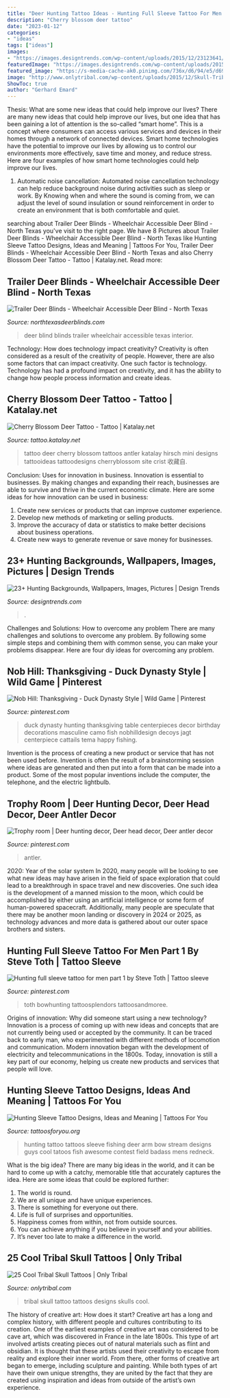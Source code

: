 ```yaml
---
title: "Deer Hunting Tattoo Ideas - Hunting Full Sleeve Tattoo For Men Part 1 By Steve Toth"
description: "Cherry blossom deer tattoo"
date: "2023-01-12"
categories:
- "ideas"
tags: ["ideas"]
images:
- "https://images.designtrends.com/wp-content/uploads/2015/12/23123641/Cool-Hunting-Background.jpg"
featuredImage: "https://images.designtrends.com/wp-content/uploads/2015/12/23123641/Cool-Hunting-Background.jpg"
featured_image: "https://s-media-cache-ak0.pinimg.com/736x/d6/94/e5/d694e5c6fb76066ab2694f72d8c0957f.jpg"
image: "http://www.onlytribal.com/wp-content/uploads/2015/12/Skull-Tribal-Tattoo-Designs.jpg"
ShowToc: true
author: "Gerhard Emard"
---
```



Thesis: What are some new ideas that could help improve our lives?
There are many new ideas that could help improve our lives, but one idea that has been gaining a lot of attention is the so-called “smart home”. This is a concept where consumers can access various services and devices in their homes through a network of connected devices. Smart home technologies have the potential to improve our lives by allowing us to control our environments more effectively, save time and money, and reduce stress. Here are four examples of how smart home technologies could help improve our lives.
1. Automatic noise cancellation: Automated noise cancellation technology can help reduce background noise during activities such as sleep or work. By Knowing when and where the sound is coming from, we can adjust the level of sound insulation or sound reinforcement in order to create an environment that is both comfortable and quiet.


	

		
searching about Trailer Deer Blinds - Wheelchair Accessible Deer Blind - North Texas you've visit to the right page. We have 8 Pictures about Trailer Deer Blinds - Wheelchair Accessible Deer Blind - North Texas like Hunting Sleeve Tattoo Designs, Ideas and Meaning | Tattoos For You, Trailer Deer Blinds - Wheelchair Accessible Deer Blind - North Texas and also Cherry Blossom Deer Tattoo - Tattoo | Katalay.net. Read more:
		
    
## Trailer Deer Blinds - Wheelchair Accessible Deer Blind - North Texas

<img loading=lazy src="http://www.northtexasdeerblinds.com/wp-content/uploads/2016/08/m_DSC_0537.jpg" onerror="this.onerror=null;this.src='https://tse4.mm.bing.net/th?id=OIP._sBsMwGhI_nYgQmkWxtK2wHaLI&amp;pid=15.1';" alt="Trailer Deer Blinds - Wheelchair Accessible Deer Blind - North Texas">

_Source: northtexasdeerblinds.com_

>deer blind blinds trailer wheelchair accessible texas interior. 

	

Technology: How does technology impact creativity?
Creativity is often considered as a result of the creativity of people. However, there are also some factors that can impact creativity. One such factor is technology. Technology has had a profound impact on creativity, and it has the ability to change how people process information and create ideas.

    
## Cherry Blossom Deer Tattoo - Tattoo | Katalay.net

<img loading=lazy src="http://tattoo.katalay.net/images/gallery/images/tattoo/cherry-blossom-deer-tattoo.jpg" onerror="this.onerror=null;this.src='https://tse2.mm.bing.net/th?id=OIP.VFv6PP4iOTVnnaQD5WDKhAAAAA&amp;pid=15.1';" alt="Cherry Blossom Deer Tattoo - Tattoo | Katalay.net">

_Source: tattoo.katalay.net_

>tattoo deer cherry blossom tattoos antler katalay hirsch mini designs tattooideas tattoodesigns cherryblossom site crist 收藏自. 

	

Conclusion: Uses for innovation in business.
Innovation is essential to businesses. By making changes and expanding their reach, businesses are able to survive and thrive in the current economic climate. Here are some ideas for how innovation can be used in business:
1. Create new services or products that can improve customer experience.
2. Develop new methods of marketing or selling products.
3. Improve the accuracy of data or statistics to make better decisions about business operations.
4. Create new ways to generate revenue or save money for businesses.

    
## 23+ Hunting Backgrounds, Wallpapers, Images, Pictures | Design Trends

<img loading=lazy src="https://images.designtrends.com/wp-content/uploads/2015/12/23123641/Cool-Hunting-Background.jpg" onerror="this.onerror=null;this.src='https://tse1.mm.bing.net/th?id=OIP.YqaLwWBDwY-xTq43XRpmxgHaEo&amp;pid=15.1';" alt="23+ Hunting Backgrounds, Wallpapers, Images, Pictures | Design Trends">

_Source: designtrends.com_

>. 

	

Challenges and Solutions: How to overcome any problem
There are many challenges and solutions to overcome any problem. By following some simple steps and combining them with common sense, you can make your problems disappear. Here are four diy ideas for overcoming any problem.

    
## Nob Hill: Thanksgiving - Duck Dynasty Style | Wild Game | Pinterest

<img loading=lazy src="https://s-media-cache-ak0.pinimg.com/736x/d6/94/e5/d694e5c6fb76066ab2694f72d8c0957f.jpg" onerror="this.onerror=null;this.src='https://tse1.mm.bing.net/th?id=OIP.WnksGLpVRUnd90JNoCz6VgHaLH&amp;pid=15.1';" alt="Nob Hill: Thanksgiving - Duck Dynasty Style | Wild Game | Pinterest">

_Source: pinterest.com_

>duck dynasty hunting thanksgiving table centerpieces decor birthday decorations masculine camo fish nobhilldesign decoys jagt centerpiece cattails tema happy fishing. 

	

Invention is the process of creating a new product or service that has not been used before. Invention is often the result of a brainstorming session where ideas are generated and then put into a form that can be made into a product. Some of the most popular inventions include the computer, the telephone, and the electric lightbulb.

    
## Trophy Room | Deer Hunting Decor, Deer Head Decor, Deer Antler Decor

<img loading=lazy src="https://i.pinimg.com/736x/75/98/b7/7598b7230985e8e69692550980d0de61.jpg" onerror="this.onerror=null;this.src='https://tse2.mm.bing.net/th?id=OIP.J_EHXyLSMGn95ak5SbfdowHaJs&amp;pid=15.1';" alt="Trophy room | Deer hunting decor, Deer head decor, Deer antler decor">

_Source: pinterest.com_

>antler. 

	

2020: Year of the solar system
In 2020, many people will be looking to see what new ideas may have arisen in the field of space exploration that could lead to a breakthrough in space travel and new discoveries. One such idea is the development of a manned mission to the moon, which could be accomplished by either using an artificial intelligence or some form of human-powered spacecraft. Additionally, many people are speculate that there may be another moon landing or discovery in 2024 or 2025, as technology advances and more data is gathered about our outer space brothers and sisters.

    
## Hunting Full Sleeve Tattoo For Men Part 1 By Steve Toth | Tattoo Sleeve

<img loading=lazy src="https://i.pinimg.com/736x/c4/f0/e2/c4f0e2a14bb9e95b32ccdeb91a3c7efd.jpg" onerror="this.onerror=null;this.src='https://tse4.mm.bing.net/th?id=OIP.N91BwuvhYXEzvrE7NsugsgHaHa&amp;pid=15.1';" alt="Hunting full sleeve tattoo for men part 1 by Steve Toth | Tattoo sleeve">

_Source: pinterest.com_

>toth bowhunting tattoosplendors tattoosandmoree. 

	

Origins of innovation: Why did someone start using a new technology?
Innovation is a process of coming up with new ideas and concepts that are not currently being used or accepted by the community. It can be traced back to early man, who experimented with different methods of locomotion and communication. Modern innovation began with the development of electricity and telecommunications in the 1800s. Today, innovation is still a key part of our economy, helping us create new products and services that people will love.

    
## Hunting Sleeve Tattoo Designs, Ideas And Meaning | Tattoos For You

<img loading=lazy src="https://www.tattoosforyou.org/wp-content/uploads/2017/11/Deer-Hunting-Sleeve-Tattoo.jpg" onerror="this.onerror=null;this.src='https://tse2.mm.bing.net/th?id=OIP.bUKkkpN_cF3qik-XpR7yggHaJ4&amp;pid=15.1';" alt="Hunting Sleeve Tattoo Designs, Ideas and Meaning | Tattoos For You">

_Source: tattoosforyou.org_

>hunting tattoo tattoos sleeve fishing deer arm bow stream designs guys cool tatoos fish awesome contest field badass mens redneck. 

	

What is the big idea?
There are many big ideas in the world, and it can be hard to come up with a catchy, memorable title that accurately captures the idea. Here are some ideas that could be explored further: 
1. The world is round. 
2. We are all unique and have unique experiences. 
3. There is something for everyone out there. 
4. Life is full of surprises and opportunities. 
5. Happiness comes from within, not from outside sources. 
6. You can achieve anything if you believe in yourself and your abilities. 
7. It’s never too late to make a difference in the world.

    
## 25 Cool Tribal Skull Tattoos | Only Tribal

<img loading=lazy src="http://www.onlytribal.com/wp-content/uploads/2015/12/Skull-Tribal-Tattoo-Designs.jpg" onerror="this.onerror=null;this.src='https://tse3.mm.bing.net/th?id=OIP.PbRQMO6U8s55n-yKwt7eJAHaNK&amp;pid=15.1';" alt="25 Cool Tribal Skull Tattoos | Only Tribal">

_Source: onlytribal.com_

>tribal skull tattoo tattoos designs skulls cool. 

	

The history of creative art: How does it start?
Creative art has a long and complex history, with different people and cultures contributing to its creation. One of the earliest examples of creative art was considered to be cave art, which was discovered in France in the late 1800s. This type of art involved artists creating pieces out of natural materials such as flint and obsidian. It is thought that these artists used their creativity to escape from reality and explore their inner world. From there, other forms of creative art began to emerge, including sculpture and painting. While both types of art have their own unique strengths, they are united by the fact that they are created using inspiration and ideas from outside of the artist’s own experience.

